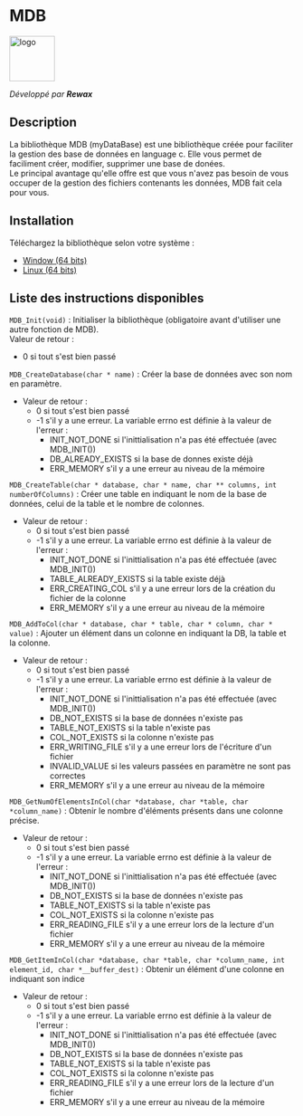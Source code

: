 # **MDB**

<img src="./logo.ico" alt="logo" width="80"> <!--Logo-->  

*Développé par **Rewax***

## Description
La bibliothèque MDB (myDataBase) est une bibliothèque créée pour faciliter la gestion des base de données en language c. Elle vous permet de faciliment créer, modifier, supprimer une base de donées.  
Le principal avantage qu'elle offre est que vous n'avez pas besoin de vous occuper de la gestion des fichiers contenants les données, MDB fait cela pour vous.

## Installation
Téléchargez la bibliothèque selon votre système :  
* [Window (64 bits)](https://rewax61.alwaysdata.net/MDB-lib_Win_64.zip)
* [Linux (64 bits)](https://rewax61.alwaysdata.net/MDB-lib_Linux_64.zip)

## Liste des instructions disponibles

`MDB_Init(void)` : Initialiser la bibliothèque (obligatoire avant d'utiliser une autre fonction de MDB).  
Valeur de retour :  
* 0 si tout s'est bien passé

`MDB_CreateDatabase(char * name)` : Créer la base de données avec son nom en paramètre.
* Valeur de retour :
    - 0 si tout s'est bien passé
    - -1 s'il y a une erreur. La variable errno est définie à la valeur de l'erreur :
        - INIT_NOT_DONE si l'inittialisation n'a pas été effectuée (avec MDB_INIT())
        - DB_ALREADY_EXISTS si la base de donnes existe déjà
        - ERR_MEMORY s'il y a une erreur au niveau de la mémoire

`MDB_CreateTable(char * database, char * name, char ** columns, int numberOfColumns)` : Créer une table en indiquant le nom de la base de données, celui de la table et le nombre de colonnes.
* Valeur de retour :
    - 0 si tout s'est bien passé
    - -1 s'il y a une erreur. La variable errno est définie à la valeur de l'erreur :
        - INIT_NOT_DONE si l'inittialisation n'a pas été effectuée (avec MDB_INIT())
        - TABLE_ALREADY_EXISTS si la table existe déjà
        - ERR_CREATING_COL s'il y a une erreur lors de la création du fichier de la colonne
        - ERR_MEMORY s'il y a une erreur au niveau de la mémoire

`MDB_AddToCol(char * database, char * table, char * column, char * value)` : Ajouter un élément dans un colonne en indiquant la DB, la table et la colonne.
* Valeur de retour :
    - 0 si tout s'est bien passé
    - -1 s'il y a une erreur. La variable errno est définie à la valeur de l'erreur :
        - INIT_NOT_DONE si l'inittialisation n'a pas été effectuée (avec MDB_INIT())
        - DB_NOT_EXISTS si la base de données n'existe pas
        - TABLE_NOT_EXISTS si la table n'existe pas
        - COL_NOT_EXISTS si la colonne n'existe pas
        - ERR_WRITING_FILE s'il y a une erreur lors de l'écriture d'un fichier
        - INVALID_VALUE si les valeurs passées en paramètre ne sont pas correctes
        - ERR_MEMORY s'il y a une erreur au niveau de la mémoire

`MDB_GetNumOfElementsInCol(char *database, char *table, char *column_name)` : Obtenir le nombre d'éléments présents dans une colonne précise.
* Valeur de retour :
    - 0 si tout s'est bien passé
    - -1 s'il y a une erreur. La variable errno est définie à la valeur de l'erreur :
        - INIT_NOT_DONE si l'inittialisation n'a pas été effectuée (avec MDB_INIT())
        - DB_NOT_EXISTS si la base de données n'existe pas
        - TABLE_NOT_EXISTS si la table n'existe pas
        - COL_NOT_EXISTS si la colonne n'existe pas
        - ERR_READING_FILE s'il y a une erreur lors de la lecture d'un fichier
        - ERR_MEMORY s'il y a une erreur au niveau de la mémoire

`MDB_GetItemInCol(char *database, char *table, char *column_name, int element_id, char *__buffer_dest)` : Obtenir un élément d'une colonne en indiquant son indice
* Valeur de retour :
    - 0 si tout s'est bien passé
    - -1 s'il y a une erreur. La variable errno est définie à la valeur de l'erreur :
        - INIT_NOT_DONE si l'inittialisation n'a pas été effectuée (avec MDB_INIT())
        - DB_NOT_EXISTS si la base de données n'existe pas
        - TABLE_NOT_EXISTS si la table n'existe pas
        - COL_NOT_EXISTS si la colonne n'existe pas
        - ERR_READING_FILE s'il y a une erreur lors de la lecture d'un fichier
        - ERR_MEMORY s'il y a une erreur au niveau de la mémoire